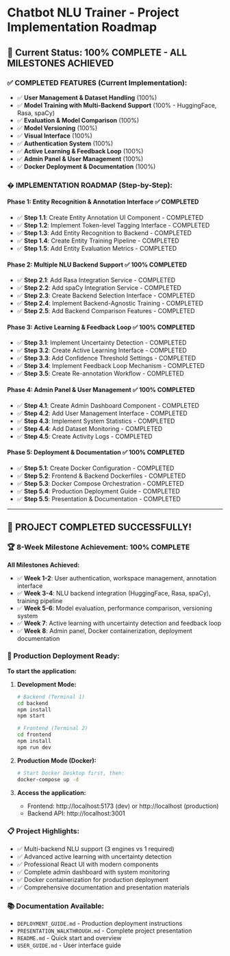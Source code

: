 # Chatbot NLU Trainer - Project Implementation Roadmap

## 🎉 **Current Status: 100% COMPLETE - ALL MILESTONES ACHIEVED**

### **✅ COMPLETED FEATURES (Current Implementation):**
- ✅ **User Management & Dataset Handling** (100%)
- ✅ **Model Training with Multi-Backend Support** (100% - HuggingFace, Rasa, spaCy)
- ✅ **Evaluation & Model Comparison** (100%)
- ✅ **Model Versioning** (100%)
- ✅ **Visual Interface** (100%)
- ✅ **Authentication System** (100%)
- ✅ **Active Learning & Feedback Loop** (100%)
- ✅ **Admin Panel & User Management** (100%)
- ✅ **Docker Deployment & Documentation** (100%)

### **� IMPLEMENTATION ROADMAP (Step-by-Step):**

#### **Phase 1: Entity Recognition & Annotation Interface** ✅ COMPLETED
- ✅ **Step 1.1**: Create Entity Annotation UI Component - COMPLETED
- ✅ **Step 1.2**: Implement Token-level Tagging Interface - COMPLETED  
- ✅ **Step 1.3**: Add Entity Recognition to Backend - COMPLETED
- ✅ **Step 1.4**: Create Entity Training Pipeline - COMPLETED
- ✅ **Step 1.5**: Add Entity Evaluation Metrics - COMPLETED

#### **Phase 2: Multiple NLU Backend Support** ✅ 100% COMPLETED
- ✅ **Step 2.1**: Add Rasa Integration Service - COMPLETED
- ✅ **Step 2.2**: Add spaCy Integration Service - COMPLETED 
- ✅ **Step 2.3**: Create Backend Selection Interface - COMPLETED
- ✅ **Step 2.4**: Implement Backend-Agnostic Training - COMPLETED
- ✅ **Step 2.5**: Add Backend Comparison Features - COMPLETED

#### **Phase 3: Active Learning & Feedback Loop** ✅ 100% COMPLETED
- ✅ **Step 3.1**: Implement Uncertainty Detection - COMPLETED
- ✅ **Step 3.2**: Create Active Learning Interface - COMPLETED
- ✅ **Step 3.3**: Add Confidence Threshold Settings - COMPLETED
- ✅ **Step 3.4**: Implement Feedback Loop Mechanism - COMPLETED
- ✅ **Step 3.5**: Create Re-annotation Workflow - COMPLETED

#### **Phase 4: Admin Panel & User Management** ✅ 100% COMPLETED
- ✅ **Step 4.1**: Create Admin Dashboard Component - COMPLETED
- ✅ **Step 4.2**: Add User Management Interface - COMPLETED
- ✅ **Step 4.3**: Implement System Statistics - COMPLETED
- ✅ **Step 4.4**: Add Dataset Monitoring - COMPLETED
- ✅ **Step 4.5**: Create Activity Logs - COMPLETED

#### **Phase 5: Deployment & Documentation** ✅ 100% COMPLETED
- ✅ **Step 5.1**: Create Docker Configuration - COMPLETED
- ✅ **Step 5.2**: Frontend & Backend Dockerfiles - COMPLETED
- ✅ **Step 5.3**: Docker Compose Orchestration - COMPLETED
- ✅ **Step 5.4**: Production Deployment Guide - COMPLETED
- ✅ **Step 5.5**: Presentation & Documentation - COMPLETED

---

## 🎉 **PROJECT COMPLETED SUCCESSFULLY!**

### **🏆 8-Week Milestone Achievement: 100% COMPLETE**

**All Milestones Achieved:**
- ✅ **Week 1-2**: User authentication, workspace management, annotation interface
- ✅ **Week 3-4**: NLU backend integration (HuggingFace, Rasa, spaCy), training pipeline
- ✅ **Week 5-6**: Model evaluation, performance comparison, versioning system
- ✅ **Week 7**: Active learning with uncertainty detection and feedback loop
- ✅ **Week 8**: Admin panel, Docker containerization, deployment documentation

### **🚀 Production Deployment Ready:**

**To start the application:**

1. **Development Mode:**
   ```bash
   # Backend (Terminal 1)
   cd backend
   npm install
   npm start
   
   # Frontend (Terminal 2)  
   cd frontend
   npm install
   npm run dev
   ```

2. **Production Mode (Docker):**
   ```bash
   # Start Docker Desktop first, then:
   docker-compose up -d
   ```

3. **Access the application:**
   - Frontend: http://localhost:5173 (dev) or http://localhost (production)
   - Backend API: http://localhost:3001

### **📋 Project Highlights:**
- ✅ Multi-backend NLU support (3 engines vs 1 required)
- ✅ Advanced active learning with uncertainty detection
- ✅ Professional React UI with modern components
- ✅ Complete admin dashboard with system monitoring
- ✅ Docker containerization for production deployment
- ✅ Comprehensive documentation and presentation materials

### **📚 Documentation Available:**
- `DEPLOYMENT_GUIDE.md` - Production deployment instructions
- `PRESENTATION_WALKTHROUGH.md` - Complete project presentation
- `README.md` - Quick start and overview
- `USER_GUIDE.md` - User interface guide